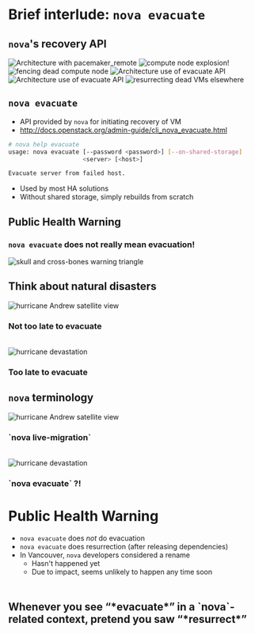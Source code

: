 <!-- .slide: data-state="section-break" id="terminology" -->
# Brief interlude: `nova evacuate`


<!-- .slide: data-state="normal" id="evacuate-architecture" data-menu-title="nova's recovery API" class="architecture" -->
## `nova`'s recovery API

<div class="architecture">
    <img alt="Architecture with pacemaker_remote"
         class="architecture"
         data-src="images/standard-architecture.svg" />
    <span class="fragment" data-fragment-index="1">
        <img class="fragment fade-out compute-node bang"
             data-fragment-index="2"
             alt="compute node explosion!"
             data-src="images/explosion.svg" />
    </span>
    <img class="fragment fence"
         data-fragment-index="2"
         alt="fencing dead compute node"
         data-src="images/cross.svg" />
    <img alt="Architecture use of evacuate API"
         data-fragment-index="3"
         class="evacuate-api-arrow fragment"
         data-src="images/standard-architecture-evacuate-API-arrow.svg" />
    <img alt="Architecture use of evacuate API"
         data-fragment-index="3"
         class="evacuate-api-arrow fragment"
         data-src="images/standard-architecture-evacuate-API-arrow.svg" />
    <img class="fragment migration"
         data-fragment-index="4"
         alt="resurrecting dead VMs elsewhere"
         data-src="images/migration-arrow.svg" />
</div>


<!-- .slide: data-state="normal" id="nova-evacuate" -->
## `nova evacuate`

*   API provided by `nova` for initiating recovery of VM
*   http://docs.openstack.org/admin-guide/cli_nova_evacuate.html

```sh
# nova help evacuate
usage: nova evacuate [--password <password>] [--on-shared-storage]
                     <server> [<host>]

Evacuate server from failed host.
```

*   Used by most HA solutions
*   Without shared storage, simply rebuilds from scratch


<!-- .slide: data-state="normal" id="public-health-warning" -->
## Public Health Warning

### `nova evacuate` does not really mean evacuation!

<img alt="skull and cross-bones warning triangle"
     data-src="images/hazardous.gif" />


<!-- .slide: data-state="normal" id="hurricanes" class="hurricane" -->
## Think about natural disasters

<div class="row vcenter before">
    <div class="col-md-6">
        <img data-src="images/hurricane-Andrew.jpg" alt="hurricane Andrew satellite view"
             class="pull-right" />
    </div>
    <div class="text col-md-6">
        <h3 class="fragment" data-fragment-index="1">
            Not too late to evacuate
        </h3>
    </div>
</div>
<br clear="left" />
<div class="row vcenter after">
    <div class="col-md-6">
        <img data-src="images/hurricane-devastation.jpg" alt="hurricane devastation"
             class="pull-right" />
    </div>
    <div class="text col-md-6">
        <h3 class="fragment" data-fragment-index="1">
            Too late to evacuate
        </h3>
    </div>
</div>


<!-- .slide: data-state="normal" id="nova-terminology" class="hurricane" -->
## `nova` terminology

<div class="row vcenter before">
    <div class="col-md-6">
        <img data-src="images/hurricane-Andrew.jpg" alt="hurricane Andrew satellite view"
             class="pull-right" />
    </div>
    <div class="text col-md-6">
        <h3>
            `nova live-migration`
        </h3>
    </div>
</div>
<br clear="left" />
<div class="row vcenter after">
    <div class="col-md-6">
        <img data-src="images/hurricane-devastation.jpg" alt="hurricane devastation"
             class="pull-right" />
    </div>
    <div class="text col-md-6">
        <h3>
            `nova evacuate` <span class="fg-bright-orange bold">?!</span>
        </h3>
    </div>
</div>


<!-- .slide: data-state="normal" id="health-warning-summary" -->
# Public Health Warning

*   `nova evacuate` does *not* do evacuation
*   `nova evacuate` does resurrection (after releasing dependencies)
*   In Vancouver, `nova` developers considered a rename
    *    Hasn't happened yet
    *    Due to impact, seems unlikely to happen any time soon

<h2 class="fg-dark-green" style="margin-top: 50px;">
    Whenever you see “*evacuate*” in a `nova`-related context,
    pretend you saw “*resurrect*”
</h2>
